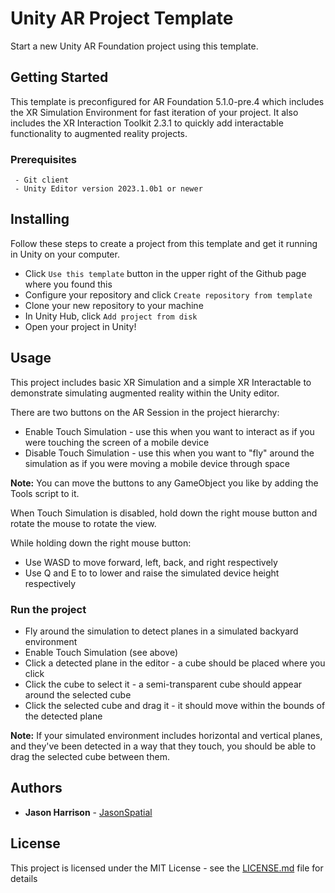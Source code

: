 # Unity AR Project Template

Start a new Unity AR Foundation project using this template.

## Getting Started

This template is preconfigured for AR Foundation 5.1.0-pre.4 which includes the XR Simulation Environment for fast iteration of your project. It also includes the XR Interaction Toolkit 2.3.1 to quickly add interactable functionality to augmented reality projects.

### Prerequisites

```
 - Git client
 - Unity Editor version 2023.1.0b1 or newer
```

## Installing

Follow these steps to create a project from this template and get it running in Unity on your computer.

* Click `Use this template` button in the upper right of the Github page where you found this
* Configure your repository and click `Create repository from template`
* Clone your new repository to your machine
* In Unity Hub, click `Add project from disk`
* Open your project in Unity!

## Usage

This project includes basic XR Simulation and a simple XR Interactable to demonstrate simulating augmented reality within the Unity editor.

There are two buttons on the AR Session in the project hierarchy:
* Enable Touch Simulation - use this when you want to interact as if you were touching the screen of a mobile device
* Disable Touch Simulation - use this when you want to "fly" around the simulation as if you were moving a mobile device through space

**Note:** You can move the buttons to any GameObject you like by adding the Tools script to it.

When Touch Simulation is disabled, hold down the right mouse button and rotate the mouse to rotate the view.

While holding down the right mouse button:
* Use WASD to move forward, left, back, and right respectively
* Use Q and E to to lower and raise the simulated device height respectively


### Run the project

* Fly around the simulation to detect planes in a simulated backyard environment
* Enable Touch Simulation (see above)
* Click a detected plane in the editor - a cube should be placed where you click
* Click the cube to select it - a semi-transparent cube should appear around the selected cube
* Click the selected cube and drag it - it should move within the bounds of the detected plane

**Note:** If your simulated environment includes horizontal and vertical planes, and they've been detected in a way that they touch, you should be able to drag the selected cube between them.



## Authors

* **Jason Harrison** - [JasonSpatial](https://github.com/JasonSpatial)

## License

This project is licensed under the MIT License - see the [LICENSE.md](LICENSE.md) file for details
